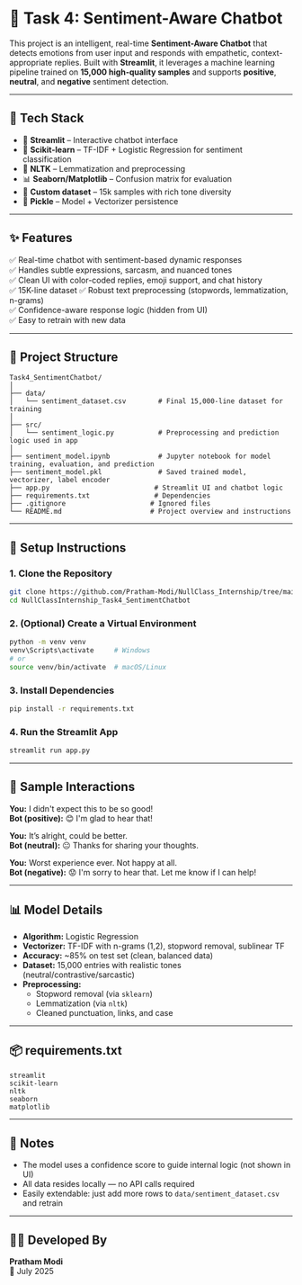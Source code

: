 # 🤖 Task 4: Sentiment-Aware Chatbot

This project is an intelligent, real-time **Sentiment-Aware Chatbot** that detects emotions from user input and responds with empathetic, context-appropriate replies. Built with **Streamlit**, it leverages a machine learning pipeline trained on **15,000 high-quality samples** and supports **positive**, **neutral**, and **negative** sentiment detection.

---

## 🚀 Tech Stack

- 🎨 **Streamlit** – Interactive chatbot interface  
- 🧠 **Scikit-learn** – TF-IDF + Logistic Regression for sentiment classification  
- 🧹 **NLTK** – Lemmatization and preprocessing  
- 📊 **Seaborn/Matplotlib** – Confusion matrix for evaluation  
- 🧠 **Custom dataset** – 15k samples with rich tone diversity  
- 🧾 **Pickle** – Model + Vectorizer persistence  

---

## ✨ Features

✅ Real-time chatbot with sentiment-based dynamic responses  
✅ Handles subtle expressions, sarcasm, and nuanced tones  
✅ Clean UI with color-coded replies, emoji support, and chat history  
✅ 15K-line dataset 
✅ Robust text preprocessing (stopwords, lemmatization, n-grams)  
✅ Confidence-aware response logic (hidden from UI)  
✅ Easy to retrain with new data  

---

## 🧱 Project Structure

```
Task4_SentimentChatbot/
│
├── data/
│   └── sentiment_dataset.csv        # Final 15,000-line dataset for training
│
├── src/
│   └── sentiment_logic.py           # Preprocessing and prediction logic used in app
│
├── sentiment_model.ipynb            # Jupyter notebook for model training, evaluation, and prediction
├── sentiment_model.pkl              # Saved trained model, vectorizer, label encoder
├── app.py                          # Streamlit UI and chatbot logic
├── requirements.txt                # Dependencies
├── .gitignore                     # Ignored files
└── README.md                      # Project overview and instructions
```

---

## 🔧 Setup Instructions

### 1. Clone the Repository

```bash
git clone https://github.com/Pratham-Modi/NullClass_Internship/tree/main/Task4_SentimentBot
cd NullClassInternship_Task4_SentimentChatbot
```

### 2. (Optional) Create a Virtual Environment

```bash
python -m venv venv
venv\Scripts\activate     # Windows
# or
source venv/bin/activate  # macOS/Linux
```

### 3. Install Dependencies

```bash
pip install -r requirements.txt
```

### 4. Run the Streamlit App

```bash
streamlit run app.py
```

---

## 💬 Sample Interactions

**You:** I didn't expect this to be so good!  
**Bot (positive):** 😊 I'm glad to hear that!

**You:** It’s alright, could be better.  
**Bot (neutral):** 😐 Thanks for sharing your thoughts.

**You:** Worst experience ever. Not happy at all.  
**Bot (negative):** 😟 I'm sorry to hear that. Let me know if I can help!

---

## 📊 Model Details

- **Algorithm:** Logistic Regression  
- **Vectorizer:** TF-IDF with n-grams (1,2), stopword removal, sublinear TF  
- **Accuracy:** ~85% on test set (clean, balanced data)  
- **Dataset:** 15,000 entries with realistic tones (neutral/contrastive/sarcastic)  
- **Preprocessing:**
  - Stopword removal (via `sklearn`)
  - Lemmatization (via `nltk`)
  - Cleaned punctuation, links, and case

---

## 📦 requirements.txt

```
streamlit
scikit-learn
nltk
seaborn
matplotlib
```

---

## 📌 Notes

- The model uses a confidence score to guide internal logic (not shown in UI)
- All data resides locally — no API calls required
- Easily extendable: just add more rows to `data/sentiment_dataset.csv` and retrain

---

## 👨‍💻 Developed By

**Pratham Modi**  
📅 July 2025 

